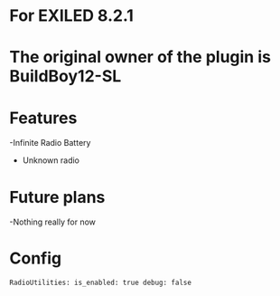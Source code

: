 # For EXILED 8.2.1

# The original owner of the plugin is BuildBoy12-SL


# Features

-Infinite Radio Battery
- Unknown radio


# Future plans

-Nothing really for now

# Config

``
RadioUtilities:
  is_enabled: true
  debug: false
``
